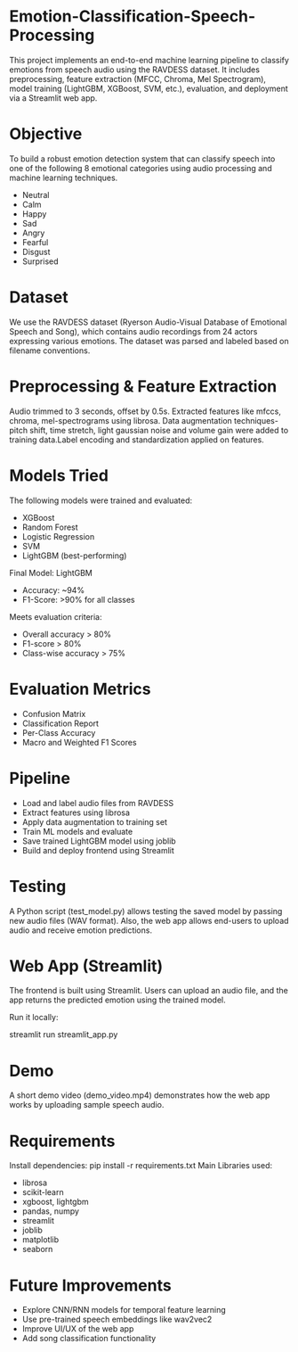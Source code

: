 # Emotion-Classification-Speech-Processing
This project implements an end-to-end machine learning pipeline to classify emotions from speech audio using the RAVDESS dataset. It includes preprocessing, feature extraction (MFCC, Chroma, Mel Spectrogram), model training (LightGBM, XGBoost, SVM, etc.), evaluation, and deployment via a Streamlit web app.

# Objective

To build a robust emotion detection system that can classify speech into one of the following 8 emotional categories using audio processing and machine learning techniques.
- Neutral
- Calm
- Happy
- Sad
- Angry
- Fearful
- Disgust
- Surprised

# Dataset
We use the RAVDESS dataset (Ryerson Audio-Visual Database of Emotional Speech and Song), which contains audio recordings from 24 actors expressing various emotions. The dataset was parsed and labeled based on filename conventions.

# Preprocessing & Feature Extraction
Audio trimmed to 3 seconds, offset by 0.5s. Extracted features like mfccs, chroma, mel-spectrograms using librosa. Data augmentation techniques-pitch shift, time stretch, light gaussian noise and volume gain were added to training data.Label encoding and standardization applied on features.

# Models Tried
The following models were trained and evaluated:
- XGBoost
- Random Forest
- Logistic Regression
- SVM
- LightGBM (best-performing)

Final Model: LightGBM

- Accuracy: ~94%
- F1-Score: >90% for all classes

Meets evaluation criteria:
- Overall accuracy > 80%
- F1-score > 80%
- Class-wise accuracy > 75%

# Evaluation Metrics
- Confusion Matrix
- Classification Report
- Per-Class Accuracy
- Macro and Weighted F1 Scores

# Pipeline
- Load and label audio files from RAVDESS
- Extract features using librosa
- Apply data augmentation to training set
- Train ML models and evaluate
- Save trained LightGBM model using joblib
- Build and deploy frontend using Streamlit

# Testing
A Python script (test_model.py) allows testing the saved model by passing new audio files (WAV format). Also, the web app allows end-users to upload audio and receive emotion predictions.

# Web App (Streamlit)
The frontend is built using Streamlit. Users can upload an audio file, and the app returns the predicted emotion using the trained model.

Run it locally:

streamlit run streamlit_app.py

# Demo
A short demo video (demo_video.mp4) demonstrates how the web app works by uploading sample speech audio.

# Requirements
Install dependencies:
pip install -r requirements.txt
Main Libraries used:
- librosa
- scikit-learn
- xgboost, lightgbm
- pandas, numpy
- streamlit
- joblib
- matplotlib
- seaborn

# Future Improvements
- Explore CNN/RNN models for temporal feature learning
- Use pre-trained speech embeddings like wav2vec2
- Improve UI/UX of the web app
- Add song classification functionality
